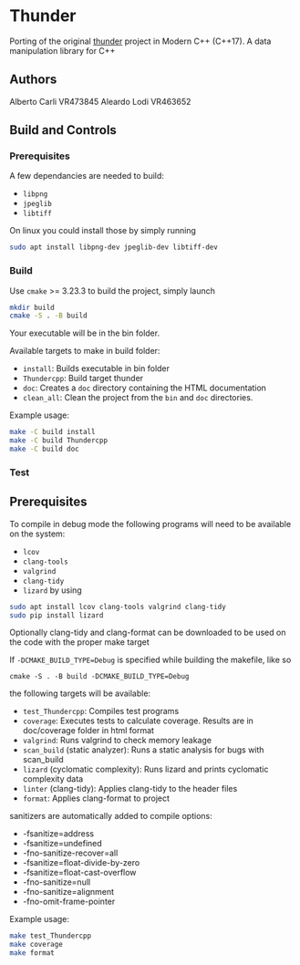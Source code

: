 # Thunder

Porting of the original [thunder](https://github.com/thunder-project/thunder) project in Modern C++ (C++17).
A data manipulation library for C++

## Authors

Alberto Carli VR473845
Aleardo Lodi VR463652

## Build and Controls
### Prerequisites
A few dependancies are needed to build:
* `libpng`
* `jpeglib`
* `libtiff`

On linux you could install those by simply running
```bash
sudo apt install libpng-dev jpeglib-dev libtiff-dev
```

### Build
Use `cmake` >= 3.23.3 to build the project, simply launch
```bash
mkdir build
cmake -S . -B build
```
Your executable will be in the bin folder.

Available targets to make in build folder:

* `install`: Builds executable in bin folder
* `Thundercpp`: Build target thunder 
* `doc`: Creates a `doc` directory containing the HTML documentation
* `clean_all`: Clean the project from the `bin` and `doc` directories.

Example usage:

```bash
make -C build install
make -C build Thundercpp
make -C build doc
```

### Test
## Prerequisites
To compile in debug mode the following programs will need to be available on the system:
* `lcov`
* `clang-tools`
* `valgrind`
* `clang-tidy`
* `lizard`
by using 
```bash
sudo apt install lcov clang-tools valgrind clang-tidy
sudo pip install lizard
```
Optionally clang-tidy and clang-format can be downloaded to be used on the code with the proper make target

If `-DCMAKE_BUILD_TYPE=Debug` is specified while building the makefile, like so
```
cmake -S . -B build -DCMAKE_BUILD_TYPE=Debug
```
the following targets will be available:

* `test_Thundercpp`: Compiles test programs
* `coverage`: Executes tests to calculate coverage. Results are in doc/coverage folder in html format
* `valgrind`: Runs valgrind to check memory leakage
* `scan_build` (static analyzer): Runs a static analysis for bugs with scan_build
* `lizard` (cyclomatic complexity): Runs lizard and prints cyclomatic complexity data
* `linter` (clang-tidy): Applies clang-tidy to the header files
* `format`: Applies clang-format to project

sanitizers are automatically added to compile options:
* -fsanitize=address 
* -fsanitize=undefined 
* -fno-sanitize-recover=all 
* -fsanitize=float-divide-by-zero 
* -fsanitize=float-cast-overflow 
* -fno-sanitize=null 
* -fno-sanitize=alignment 
* -fno-omit-frame-pointer

Example usage:
```bash
make test_Thundercpp
make coverage
make format
```
